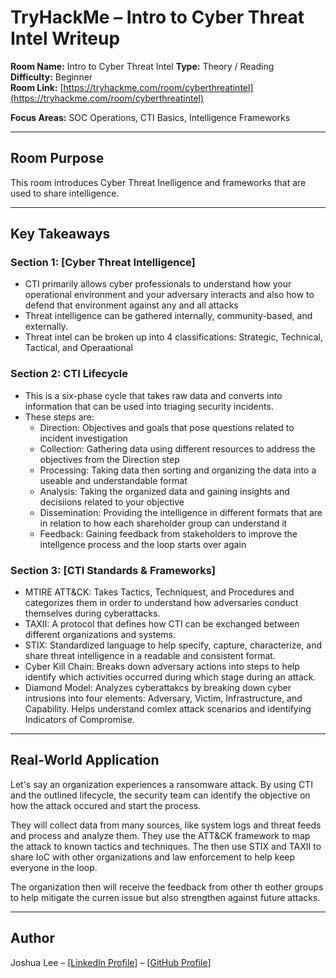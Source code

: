 # TryHackMe – Intro to Cyber Threat Intel Writeup

**Room Name:** Intro to Cyber Threat Intel
**Type:** Theory / Reading  
**Difficulty:** Beginner  
**Room Link:** [https://tryhackme.com/room/cyberthreatintel](https://tryhackme.com/room/cyberthreatintel)

**Focus Areas:** SOC Operations, CTI Basics, Intelligence Frameworks

---

## Room Purpose

This room introduces Cyber Threat Inelligence and frameworks that are used to share intelligence.

---

## Key Takeaways

### Section 1: [Cyber Threat Intelligence]
- CTI primarily allows cyber professionals to understand how your operational environment and your adversary interacts and also how to defend that environment against any and all attacks
- Threat intelligence can be gathered internally, community-based, and externally.
- Threat intel can be broken up into 4 classifications: Strategic, Technical, Tactical, and Operaational

### Section 2: CTI Lifecycle
- This is a six-phase cycle that takes raw data and converts into information that can be used into triaging security incidents.
- These steps are:
  - Direction: Objectives and goals that pose questions related to incident investigation
  - Collection: Gathering data using different resources to address the objectives from the Direction step
  - Processing: Taking data then sorting and organizing the data into a useable and understandable format
  - Analysis: Taking the organized data and gaining insights and decisiions related to your objective
  - Dissemination: Providing the intelligence in different formats that are in relation to how each shareholder group can understand it
  - Feedback: Gaining feedback from stakeholders to improve the intellgence process and the loop starts over again
 
### Section 3: [CTI Standards & Frameworks]
- MTIRE ATT&CK: Takes Tactics, Techniquest, and Procedures and categorizes them in order to understand how adversaries conduct themselves during cyberattacks.
- TAXII: A protocol that defines how CTI can be exchanged between different organizations and systems.
- STIX: Standardized language to help specify, capture, characterize, and share threat intelligence in a readable and consistent format.
- Cyber Kill Chain: Breaks down adversary actions into steps to help identify which activities occurred during which stage during an attack.
- Diamond Model: Analyzes cyberattakcs by breaking down cyber intrusions into four elements: Adversary, Victim, Infrastructure, and Capability. Helps understand comlex attack scenarios and identifying Indicators of Compromise. 

---

## Real-World Application

Let's say an organization experiences a ransomware attack. By using CTI and the outlined lifecycle, the security team can identify the objective on how the attack occured and start the process. 

They will collect data from many sources, like system logs and threat feeds and process and analyze them. They use the ATT&CK framework to map the attack to known tactics and techniques. The then use STIX and TAXII to share IoC with other organizations and law enforcement to help keep everyone in the loop.

The organization then will receive the feedback from other th eother groups to help mitigate the curren issue but also strengthen against future attacks.


---

## Author
Joshua Lee – [[LinkedIn Profile](https://www.linkedin.com/in/joshua-michael-lee/)] – [[GitHub Profile](https://github.com/JoshuaLeeBSCSIA)]
